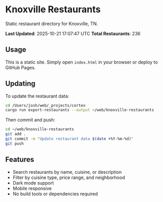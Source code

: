 # Knoxville Restaurants

Static restaurant directory for Knoxville, TN.

**Last Updated**: 2025-10-21 17:07:47 UTC
**Total Restaurants**: 236

## Usage

This is a static site. Simply open `index.html` in your browser or deploy to GitHub Pages.

## Updating

To update the restaurant data:

```bash
cd /Users/josh/web/_projects/cortex
cargo run export-restaurants --output ~/web/knoxville-restaurants
```

Then commit and push:

```bash
cd ~/web/knoxville-restaurants
git add .
git commit -m "Update restaurant data $(date +%Y-%m-%d)"
git push
```

## Features

- Search restaurants by name, cuisine, or description
- Filter by cuisine type, price range, and neighborhood
- Dark mode support
- Mobile responsive
- No build tools or dependencies required

